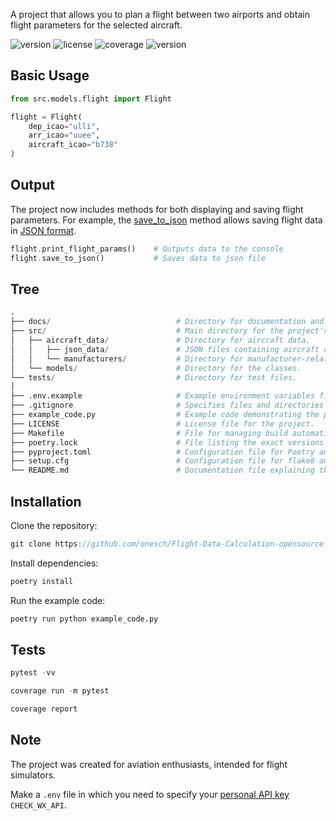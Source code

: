 A project that allows you to plan a flight between two airports and obtain flight parameters for the selected aircraft.

![version](https://img.shields.io/badge/version-4.0.1-blue)
![license](https://img.shields.io/badge/license-MIT-blue.svg?style=flat-square)
![coverage](https://img.shields.io/badge/coverage-96%25-green)
![version](https://img.shields.io/badge/python-3.12-blue)
## Basic Usage
```py
from src.models.flight import Flight

flight = Flight(
    dep_icao="ulli",
    arr_icao="uuee",
    aircraft_icao="b738"
)                                               
```
## Оutput
The project now includes methods for both displaying and saving flight parameters. For example, the [save_to_json](src/models/flight.py) method allows saving flight data in [JSON format](docs/exemple-route-b738-ULLI-to-UUEE.json).
```php
flight.print_flight_params()    # Outputs data to the console
flight.save_to_json()           # Saves data to json file
```

## Tree
```py
.
├── docs/                            # Directory for documentation and code examples.
├── src/                             # Main directory for the project's source code.
│   ├── aircraft_data/               # Directory for aircraft data.
│   │   ├── json_data/               # JSON files containing aircraft data.
│   │   └── manufacturers/           # Directory for manufacturer-related files.
│   └── models/                      # Directory for the classes.
└── tests/                           # Directory for test files.
│
├── .env.example                     # Example environment variables file.
├── .gitignore                       # Specifies files and directories to ignore in Git.
├── example_code.py                  # Example code demonstrating the project's functionality.
├── LICENSE                          # License file for the project.
├── Маkеfile                         # File for managing build automation.
├── poetry.lock                      # File listing the exact versions of dependencies.
├── pyproject.toml                   # Configuration file for Poetry and project metadata.
├── setup.cfg                        # Configuration file for flake8 and isort.
└── README.md                        # Documentation file explaining the project.
```

## Installation
Clone the repository:
```ts
git clone https://github.com/onesch/Flight-Data-Calculation-opensource.git
```
Install dependencies:
```python
poetry install
```
Run the example code:
```python
poetry run python example_code.py
```

## Tests
```py
pytest -vv
```
```python
coverage run -m pytest
```
```python
coverage report
```

## Note
The project was created for aviation enthusiasts, intended for flight simulators.

Make a `.env` file in which you need to specify your [personal API key](https://www.checkwxapi.com/) `CHECK_WX_API`.